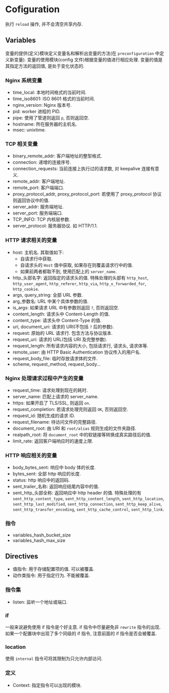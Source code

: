 # Cofiguration

执行 `reload` 操作, 并不会清空共享内存.

## Variables
变量的提供(定义)模块定义变量名和解析出变量的方法(在 `preconfiguration` 中定义新变量).
变量的使用模块(config 文件)根据变量的值进行相应处理. 变量的值是其指定方法的返回值, 是处于变化状态的.

### Nginx 系统变量
* time_local: 本地时间格式的当前时间.
* time_iso8601: ISO 8601 格式的当前时间.
* nginx_version: Nginx 版本号.
* pid: worker 进程的 PID.
* pipe: 使用了管道则返回 `p`, 否则返回空.
* hostname: 所在服务器的主机名.
* msec: unixtime.

### TCP 相关变量
* binary_remote_addr: 客户端地址的整型格式.
* connection: 递增的连接序号.
* connection_requests: 当前连接上执行过的请求数, 对 keepalive 连接有意义.
* remote_addr: 客户端地址.
* remote_port: 客户端端口.
* proxy_protocol_addr, proxy_protocol_port: 若使用了 proxy_protocol 协议则返回协议中的值.
* server_addr: 服务端地址.
* server_port: 服务端端口.
* TCP_INFO: TCP 内核层参数.
* server_protocol: 服务器协议. 如 HTTP/1.1.

### HTTP 请求相关的变量
* host: 主机名. 其取值如下:
    * 自请求行中获取.
    * 自请求头的 `Host` 值中获取, 如果存在则覆盖请求行中的值.
    * 如果前两者都取不到, 使用匹配上的 `server_name`.
* http_头部名字: 返回指定的请求头的值. 特殊处理的头部有 `http_host`, `http_user_agent`, `http_referer`, `http_via`, `http_x_forwarded_for`, `http_cookie`. 
* args, query_string: 全部 URL 参数.
* arg_参数名: URL 中某个具体参数的值.
* is_args: 如果请求 URL 中有参数则返回 `?`, 否则返回空.
* content_length: 请求头中 Content-Length 的值.
* content_type: 请求头中 Content-Type 的值.
* uri, document_uri: 请求的 URI(不包括 `?` 后的参数).
* request: 原始的 URL 请求行. 包含方法与协议版本.
* request_uri: 请求的 URL(包括 URI 及完整参数).
* request_length: 所有请求内容的大小, 包括请求行, 请求头, 请求体等.
* remote_user: 由 HTTP Basic Authentication 协议传入的用户名.
* request_body_file: 临时存放请求体的文件.
* scheme, request_method, request_body...

### Nginx 处理请求过程中产生的变量
* request_time: 请求处理到现在的耗时.
* server_name: 匹配上请求的 server_name.
* https: 如果开启了 TLS/SSL, 则返回 `on`.
* request_completion: 若请求处理完则返回 `OK`, 否则返回空.
* request_id: 随机生成的请求 ID.
* request_filename: 待访问文件的完整路径.
* document_root: 由 URI 和 `root/alias` 规则生成的文件夹路径.
* realpath_root: 将 `document_root` 中的软链接等转换成真实路径后的值.
* limit_rate: 返回客户端响应时的速度上限.


### HTTP 响应相关的变量
* body_bytes_sent: 响应中 body 体的长度.
* bytes_sent: 全部 http 响应的长度.
* status: http 响应中的返回码.
* sent_trailer_名称: 返回响应结尾内容中的值.
* sent_http_头部全称: 返回响应中 http header 的值. 特殊处理的有 `sent_http_content_type`, `sent_http_content_length`, `sent_http_location`, `sent_http_last_modified`, `sent_http_connection`, `sent_http_keep_alive`, `sent_http_transfer_encoding`, `sent_http_cache_control`, `sent_http_link`.

### 指令
* variables_hash_bucket_size
* variables_hash_max_size


## Directives
* 值指令: 用于存储配置项的值. 可以被覆盖.
* 动作类指令: 用于指定行为. 不能被覆盖.

### 指令集
* listen: 监听一个地址或端口.

### if
一般来说避免使用 if 指令是个好主意.
if 指令中尽量避免非 `rewrite` 指令的出现.
如果一个配置块中出现了多个同级的 if 指令, 注意前面的 if 指令是否会被覆盖.

### location
使用 `internal` 指令可将其限制为只允许内部访问.

### 定义
* Context: 指定指令可以出现的模块.
